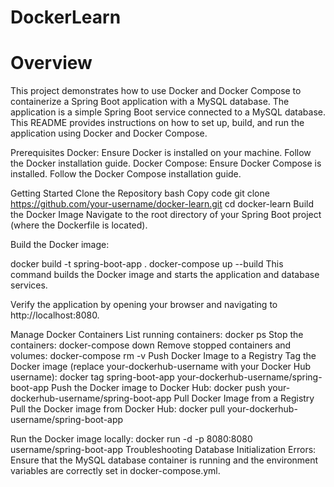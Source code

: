 # DockerLearn

# Overview
This project demonstrates how to use Docker and Docker Compose to containerize a Spring Boot application with a MySQL database. The application is a simple Spring Boot service connected to a MySQL database. This README provides instructions on how to set up, build, and run the application using Docker and Docker Compose.

Prerequisites
Docker: Ensure Docker is installed on your machine. Follow the Docker installation guide.
Docker Compose: Ensure Docker Compose is installed. Follow the Docker Compose installation guide.

Getting Started
Clone the Repository
bash
Copy code
git clone https://github.com/your-username/docker-learn.git
cd docker-learn
Build the Docker Image
Navigate to the root directory of your Spring Boot project (where the Dockerfile is located).

Build the Docker image:

docker build -t spring-boot-app .
docker-compose up --build
This command builds the Docker image and starts the application and database services.

Verify the application by opening your browser and navigating to http://localhost:8080. 

Manage Docker Containers
List running containers:
docker ps
Stop the containers:
docker-compose down
Remove stopped containers and volumes:
docker-compose rm -v
Push Docker Image to a Registry
Tag the Docker image (replace your-dockerhub-username with your Docker Hub username):
docker tag spring-boot-app your-dockerhub-username/spring-boot-app
Push the Docker image to Docker Hub:
docker push your-dockerhub-username/spring-boot-app
Pull Docker Image from a Registry
Pull the Docker image from Docker Hub:
docker pull your-dockerhub-username/spring-boot-app

Run the Docker image locally:
docker run -d -p 8080:8080 username/spring-boot-app
Troubleshooting
Database Initialization Errors: Ensure that the MySQL database container is running and the environment variables are correctly set in docker-compose.yml.








